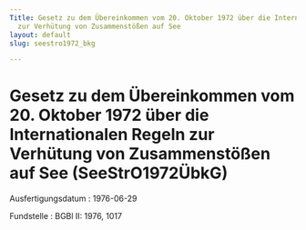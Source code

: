 ```yaml
---
Title: Gesetz zu dem Übereinkommen vom 20. Oktober 1972 über die Internationalen Regeln
  zur Verhütung von Zusammenstößen auf See
layout: default
slug: seestro1972_bkg

---
```


# Gesetz zu dem Übereinkommen vom 20. Oktober 1972 über die Internationalen Regeln zur Verhütung von Zusammenstößen auf See (SeeStrO1972ÜbkG)

Ausfertigungsdatum
:   1976-06-29

Fundstelle
:   BGBl II: 1976, 1017

